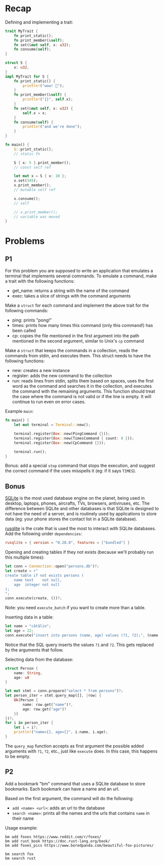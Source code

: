 # Recap

Defining and implementing a trait:
```rs
trait MyTrait {
    fn print_static();
    fn print_member(&self);
    fn set(&mut self, x: u32);
    fn consume(self);
}

struct S {
    x: u32,
}
impl MyTrait for S {
    fn print_static() {
        println!("wow! 🎈");
    }
    fn print_member(&self) {
        println!("{}", self.x);
    }
    fn set(&mut self, x: u32) {
        self.x = x;
    }
    fn consume(self) {
        println!("and we're done");
    }
}

fn main() {
    S::print_static();
    // static fn

    S { x: 5 }.print_member();
    // const self ref

    let mut x = S { x: 10 };
    x.set(345);
    x.print_member();
    // mutable self ref

    x.consume();
    // self

    // x.print_member();
    // variable was moved
}
```

# Problems

## P1

For this problem you are supposed to write an application that emulates a terminal that implements several commands. To emulate a command, make a trait with the following functions:
- get_name: returns a string with the name of the command
- exec: takes a slice of strings with the command arguments

Make a `struct` for each command and implement the above trait for the following commands:
- ping: prints "pong!"
- times: prints how many times this command (only this command!) has been called
- cp: copies the file mentioned in the first argument into the path mentioned in the second argument, similar to Unix's `cp` command

Make a `struct` that keeps the commands in a collection, reads the commands from stdin, and executes them. This struct needs to have the following functions:
- new: creates a new instance
- register: adds the new command to the collection
- run: reads lines from stdin, splits them based on spaces, uses the first word as the command and searches it in the collection, and executes the command with the remaining arguments. This function should treat the case where the command is not valid or if the line is empty. It will continue to run even on error cases.

Example `main`:
```rs
fn main() {
    let mut terminal = Terminal::new();

    terminal.register(Box::new(PingCommand {}));
    terminal.register(Box::new(TimesCommand { count: 0 }));
    terminal.register(Box::new(CpCommand {}));

    terminal.run();
}
```

Bonus: add a special `stop` command that stops the execution, and suggest the correct command if the uses misspells it (eg: if it says `TIMES`).

## Bonus
[SQLite](https://www.sqlite.org/lang.html) is the most used database engine on the planet, being used in desktop, laptops, phones, aircrafts, TVs, browsers, antiviruses, etc. The difference between SQLite and other databases is that SQLite is designed to not have the need of a server, and is routinely used by applications to store data (eg: your phone stores the contact list in a SQLite database).

[rusqlite](https://crates.io/crates/rusqlite) is the crate that is used the most to interact with SQLite databases. Add the following under `dependencies`:
```toml
rusqlite = { version = "0.28.0", features = ["bundled"] }
```

Opening and creating tables if they not exists (because we'll probably run this multiple times):
```rs
let conn = Connection::open("persons.db")?;
let create = r"
create table if not exists persons (
    name text    not null,
    age  integer not null
);
";
conn.execute(create, ())?;
```
Note: you need `execute_batch` if you want to create more than a table.

Inserting data in a table:
```rs
let name = "cătălin";
let age = 22;
conn.execute("insert into persons (name, age) values (?1, ?2);", (name, age))?;
```
Notice that the SQL query inserts the values `?1` and `?2`. This gets replaced by the arguments that follow.

Selecting data from the database:
```rs
struct Person {
    name: String,
    age: u8
}

let mut stmt = conn.prepare("select * from persons")?;
let person_iter = stmt.query_map([], |row| {
    Ok(Person {
        name: row.get("name")?,
        age: row.get("age")?
    })
})?;
for i in person_iter {
    let i = i?;
    println!("name={}, age={}", i.name, i.age);
}
```
The `query_map` function accepts as first argument the possible added arguments with `?1`, `?2`, etc., just like `execute` does. In this case, this happens to be empty.

## P2
Add a bookmark "bm" command that uses a SQLite database to store bookmarks. Each bookmark can have a name and an url.

Based on the first argument, the command will do the following:
- `add <name> <url>`: adds an url to the database
- `search <name>`: prints all the names and the urls that contains `name` in their name

Usage example:
```
bm add foxes https://www.reddit.com/r/foxes/
bm add rust_book https://doc.rust-lang.org/book/
bm add foxes_pics https://www.boredpanda.com/beautiful-fox-pictures/

bm search fox
bm search rust
```